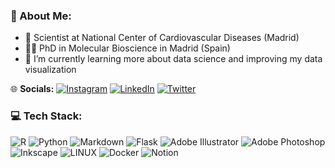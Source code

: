 ### 💫 About Me:
- 🔭 Scientist at National Center of Cardiovascular Diseases (Madrid)
- 👩‍🎓 PhD in Molecular Bioscience in Madrid (Spain)
- 🌱 I’m currently learning more about data science and improving my data visualization

🌐 **Socials:**
[![Instagram](https://img.shields.io/badge/Instagram-%23E4405F.svg?logo=Instagram&logoColor=white)](https://instagram.com/elena.priego) [![LinkedIn](https://img.shields.io/badge/LinkedIn-%230077B5.svg?logo=linkedin&logoColor=white)](https://linkedin.com/in/elena-priego) [![Twitter](https://img.shields.io/badge/Twitter-%231DA1F2.svg?logo=Twitter&logoColor=white)](https://twitter.com/elenapriegosaiz) 

### 💻 Tech Stack:
![R](https://img.shields.io/badge/r-%23276DC3.svg?style=plastic&logo=r&logoColor=white) ![Python](https://img.shields.io/badge/python-3670A0?style=plastic&logo=python&logoColor=ffdd54) ![Markdown](https://img.shields.io/badge/markdown-%23000000.svg?style=plastic&logo=markdown&logoColor=white) ![Flask](https://img.shields.io/badge/flask-%23000.svg?style=plastic&logo=flask&logoColor=white) ![Adobe Illustrator](https://img.shields.io/badge/adobeillustrator-%23FF9A00.svg?style=plastic&logo=adobeillustrator&logoColor=white) ![Adobe Photoshop](https://img.shields.io/badge/adobephotoshop-%2331A8FF.svg?style=plastic&logo=adobephotoshop&logoColor=white) ![Inkscape](https://img.shields.io/badge/Inkscape-e0e0e0?style=plastic&logo=inkscape&logoColor=080A13) ![LINUX](https://img.shields.io/badge/Linux-FCC624?style=plastic&logo=linux&logoColor=black) ![Docker](https://img.shields.io/badge/docker-%230db7ed.svg?style=plastic&logo=docker&logoColor=white) ![Notion](https://img.shields.io/badge/Notion-%23000000.svg?style=plastic&logo=notion&logoColor=white)

